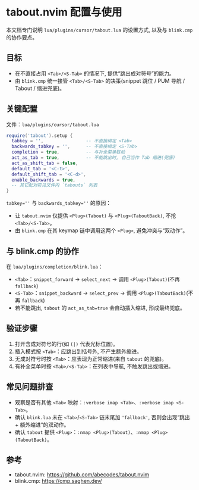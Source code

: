 # tabout.nvim 配置与使用

本文档专门说明 `lua/plugins/cursor/tabout.lua` 的设置方式, 以及与 `blink.cmp` 的协作要点。

## 目标

- 在不直接占用 `<Tab>/<S-Tab>` 的情况下, 提供“跳出成对符号”的能力。
- 由 `blink.cmp` 统一接管 `<Tab>/<S-Tab>` 的决策(snippet 跳位 / PUM 导航 / Tabout / 缩进兜底)。

## 关键配置

文件：`lua/plugins/cursor/tabout.lua`

```lua
require('tabout').setup {
  tabkey = '',                -- 不直接绑定 <Tab>
  backwards_tabkey = '',      -- 不直接绑定 <S-Tab>
  completion = true,          -- 与补全菜单联动
  act_as_tab = true,          -- 不能跳出时, 自己当作 Tab 缩进(兜底)
  act_as_shift_tab = false,
  default_tab = '<C-t>',
  default_shift_tab = '<C-d>',
  enable_backwards = true,
  -- 其它配对符见文件内 `tabouts` 列表
}
```

`tabkey=''` 与 `backwards_tabkey=''` 的原因：

- 让 `tabout.nvim` 仅提供 `<Plug>(Tabout)` 与 `<Plug>(TaboutBack)`, 不抢 `<Tab>/<S-Tab>`。
- 由 `blink.cmp` 在其 keymap 链中调用这两个 `<Plug>`, 避免冲突与“双动作”。

## 与 blink.cmp 的协作

在 `lua/plugins/completion/blink.lua`：

- `<Tab>`：`snippet_forward` → `select_next` → 调用 `<Plug>(Tabout)`(不再 `fallback`)
- `<S-Tab>`：`snippet_backward` → `select_prev` → 调用 `<Plug>(TaboutBack)`(不再 `fallback`)
- 若不能跳出, `tabout` 的 `act_as_tab=true` 会自动插入缩进, 形成最终兜底。

## 验证步骤

1. 打开含成对符号的行(如 `(|)` 代表光标位置)。
2. 插入模式按 `<Tab>`：应跳出到括号外, 不产生额外缩进。
3. 无成对符号时按 `<Tab>`：应表现为正常缩进(来自 `tabout` 的兜底)。
4. 有补全菜单时按 `<Tab>/<S-Tab>`：在列表中导航, 不触发跳出或缩进。

## 常见问题排查

- 观察是否有其他 `<Tab>` 映射：`:verbose imap <Tab>`、`:verbose imap <S-Tab>`。
- 确认 `blink.lua` 未在 `<Tab>`/`<S-Tab>` 链末尾加 `'fallback'`, 否则会出现“跳出 + 额外缩进”的双动作。
- 确认 `tabout` 提供 `<Plug>`：`:nmap <Plug>(Tabout)`、`:nmap <Plug>(TaboutBack)`。

## 参考

- tabout.nvim: <https://github.com/abecodes/tabout.nvim>
- blink.cmp: <https://cmp.saghen.dev/>
